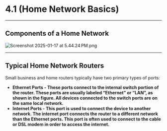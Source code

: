 # 4.1 (**Home Network Basics**)

---

## **Components of a Home Network**

![Screenshot 2025-01-17 at 5.44.24 PM.png](https://prod-files-secure.s3.us-west-2.amazonaws.com/7e8007ce-6cb2-45e4-9732-e794c6526305/a39a80f7-e1aa-4940-bdb2-d96ffb50c710/Screenshot_2025-01-17_at_5.44.24_PM.png)

---

## **Typical Home Network Routers**

Small business and home routers typically have two primary types of ports:

- **Ethernet Ports - These ports connect to the internal switch portion of the router. These ports are usually labeled “Ethernet” or “LAN”, as shown in the figure. All devices connected to the switch ports are on the same local network.**
- **Internet Ports - This port is used to connect the device to another network. The internet port connects the router to a different network than the Ethernet ports. This port is often used to connect to the cable or DSL modem in order to access the internet.**
